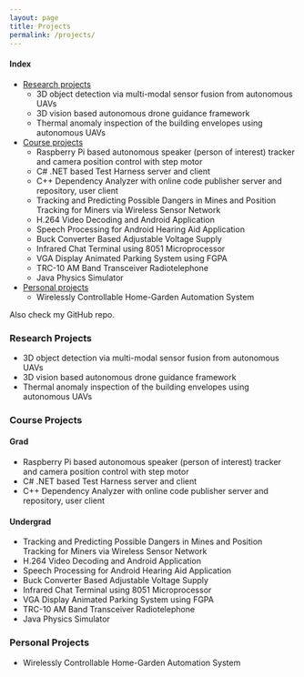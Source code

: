 ```yaml
---
layout: page
title: Projects
permalink: /projects/
---
```


#### Index
- [Research projects](#research-projects)
  - 3D object detection via multi-modal sensor fusion from autonomous UAVs
  - 3D vision based autonomous drone guidance framework
  - Thermal anomaly inspection of the building envelopes using autonomous UAVs
- [Course projects](#course-projects)
  - Raspberry Pi based autonomous speaker (person of interest) tracker and camera position control with step motor
  - C# .NET based Test Harness server and client
  - C++ Dependency Analyzer with online code publisher server and repository, user client
  - Tracking and Predicting Possible Dangers in Mines and Position Tracking for Miners via Wireless Sensor Network
  - H.264 Video Decoding and Android Application
  - Speech Processing for Android Hearing Aid Application
  - Buck Converter Based Adjustable Voltage Supply
  - Infrared Chat Terminal using 8051 Microprocessor
  - VGA Display Animated Parking System using FGPA
  - TRC-10 AM Band Transceiver Radiotelephone
  - Java Physics Simulator
- [Personal projects](#personal-projects)
  - Wirelessly Controllable Home-Garden Automation System

Also check my GitHub repo.

### Research Projects
- 3D object detection via multi-modal sensor fusion from autonomous UAVs
- 3D vision based autonomous drone guidance framework
- Thermal anomaly inspection of the building envelopes using autonomous UAVs

### Course Projects
#### Grad
- Raspberry Pi based autonomous speaker (person of interest) tracker and camera position control with step motor
- C# .NET based Test Harness server and client
- C++ Dependency Analyzer with online code publisher server and repository, user client

#### Undergrad
- Tracking and Predicting Possible Dangers in Mines and Position Tracking for Miners via Wireless Sensor Network
- H.264 Video Decoding and Android Application
- Speech Processing for Android Hearing Aid Application
- Buck Converter Based Adjustable Voltage Supply
- Infrared Chat Terminal using 8051 Microprocessor
- VGA Display Animated Parking System using FGPA
- TRC-10 AM Band Transceiver Radiotelephone
- Java Physics Simulator

### Personal Projects
- Wirelessly Controllable Home-Garden Automation System
